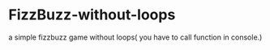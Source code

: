 # FizzBuzz-without-loops
a simple fizzbuzz game without loops( you have to call function in console.)
